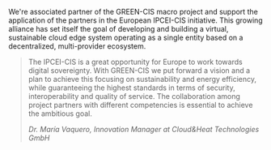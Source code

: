 We're associated partner of the GREEN-CIS macro project and support the application of the partners in the European IPCEI-CIS initiative. This growing alliance has set itself the goal of developing and building a virtual, sustainable cloud edge system operating as a single entity based on a decentralized, multi-provider ecosystem.

<blockquote>
	<p>The IPCEI-CIS is a great opportunity for Europe to work towards digital sovereignty. With GREEN-CIS we put forward a vision and a plan to achieve this focusing on sustainability and energy efficiency, while guaranteeing the highest standards in terms of security, interoperability and quality of service. The collaboration among project partners with different competencies is essential to achieve the ambitious goal.</p>
	<cite>Dr. María Vaquero, Innovation Manager at Cloud&Heat Technologies GmbH</cite>
</blockquote>
